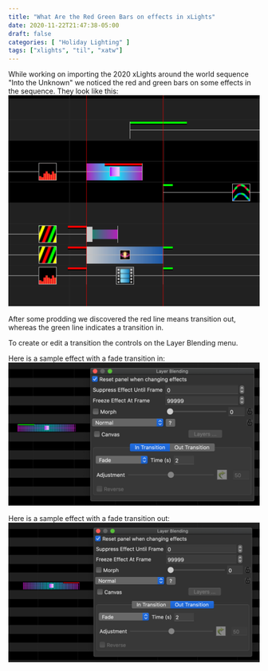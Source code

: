 ```yaml
---
title: "What Are the Red Green Bars on effects in xLights"
date: 2020-11-22T21:47:38-05:00
draft: false
categories: [ "Holiday Lighting" ]
tags: ["xlights", "til", "xatw"]
---
```


While working on importing the 2020 xLights around the world sequence "Into the Unknown" we noticed the red and green bars on some effects in the sequence. They look like this:
![showing effects in xlights with red and green fade bars](xlights-transition-bars.png)

After some prodding we discovered the red line means transition out, whereas the green line indicates a transition in.


To create or edit a transition the controls on the Layer Blending menu.

Here is a sample effect with a fade transition in:
![xlights transition fade in](xlights-transition-in.png)

Here is a sample effect with a fade transition out:
![xlights transition fade out](xlights-transition-out.png)
